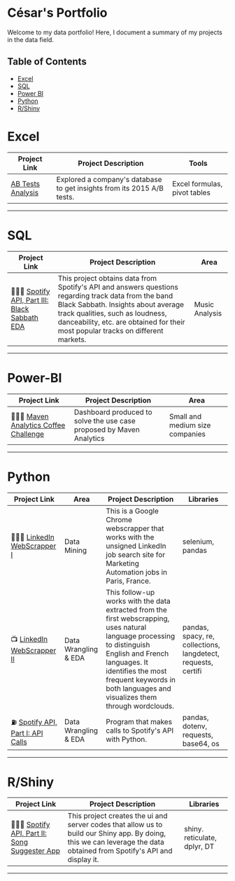 # César's Portfolio

Welcome to my data portfolio! Here, I document a summary of my projects in the data field. 

## Table of Contents
- [Excel](#Excel)
- [SQL](#SQL)
- [Power BI](#Power-BI)
- [Python](#python)
- [R/Shiny](#rshiny)



# Excel

| Project Link | Project Description | Tools | 
|---|---|---|
|[AB Tests Analysis](https://github.com/zefrios/Excel/blob/7d52c193344cef53e45ace421d1c92678099ce18/README.md) | Explored a company's database to get insights from its 2015 A/B tests. | Excel formulas, pivot tables |

***
# SQL

| Project Link | Project Description | Area |    
|---|---|---|
| 👩🏻‍💻 [Spotify API, Part III: Black Sabbath EDA](../zefrios/SQL/Black_Sabbath_EDA/README.md) | This project obtains data from Spotify's API and answers questions regarding track data from the band Black Sabbath. Insights about average track qualities, such as loudness, danceability, etc. are obtained for their most popular tracks on different markets. | Music Analysis | 

***
# Power-BI

| Project Link | Project Description | Area |    
|---|---|---|
| 👩🏻‍💻 [Maven Analytics Coffee Challenge](https://github.com/zefrios/Power-BI/blob/ad41a5dbf73d0a4f4f11013ccbfcd9dc3d40fc43/Maven%20Analytics%20Coffee%20Challenge/README.md) | Dashboard produced to solve the use case proposed by Maven Analytics | Small and medium size companies | 

***

# Python

| Project Link | Area | Project Description | Libraries |    
|---|---|---|---|
| 👩🏻‍💻 [LinkedIn WebScrapper I](https://github.com/zefrios/Python/tree/237d01fdf32e81287fabf90663237770b0ada4c1/LinkedIn%20Webscrapper%20I%20) | Data Mining | This is a Google Chrome webscrapper that works with the unsigned LinkedIn job search site for Marketing Automation jobs in Paris, France. | selenium, pandas | 
| 📺 [LinkedIn WebScrapper II](https://github.com/zefrios/Python/blob/00ae963c0f73b9e8817d701f9899a4618ddcc766/LinkedIn%20Webscrapper%20II%3A%20EDA%20/README.md) |   Data Wrangling & EDA | This follow-up works with the data extracted from the first webscrapping, uses natural language processing to distinguish English and French languages. It identifies the most frequent keywords in both languages and visualizes them through wordclouds.  | pandas, spacy, re, collections, langdetect, requests, certifi |   
| ⛽️ [Spotify API, Part I: API Calls](https://github.com/zefrios/Python/blob/main/Spotify_APIcalls/SpotifyTokenRequest.ipynb) | Data Wrangling & EDA | Program that makes calls to Spotify's API with Python. |  pandas, dotenv, requests, base64, os |   

***
# R/Shiny

| Project Link | Project Description | Libraries |    
|---|---|---|
| 👩🏻‍💻 [Spotify API, Part II: Song Suggester App](https://github.com/zefrios/RShiny/blob/ec5b4dd09eafbb679ff45a8c5b513464d564556b/Spotify_ArtistSuggestionsApp/Notebook_ShinyApp.ipynb) | This project creates the ui and server codes that allow us to build our Shiny app. By doing, this we can leverage the data obtained from Spotify's API and display it. | shiny. reticulate, dplyr, DT | 

***

